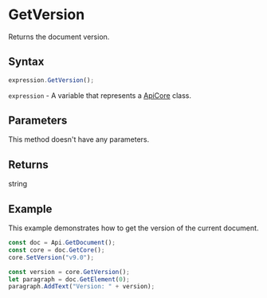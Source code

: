# GetVersion

Returns the document version.

## Syntax

```javascript
expression.GetVersion();
```

`expression` - A variable that represents a [ApiCore](../ApiCore.md) class.

## Parameters

This method doesn't have any parameters.

## Returns

string

## Example

This example demonstrates how to get the version of the current document.

```javascript editor-docx
const doc = Api.GetDocument();
const core = doc.GetCore();
core.SetVersion("v9.0");

const version = core.GetVersion();
let paragraph = doc.GetElement(0);
paragraph.AddText("Version: " + version);

```
